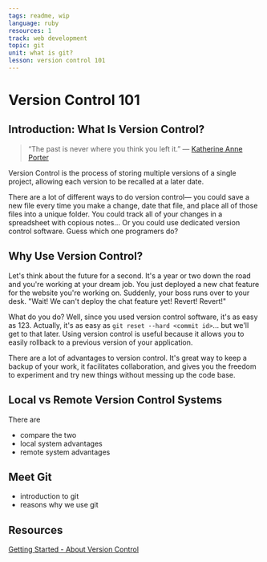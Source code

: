 ```yaml
---
tags: readme, wip
language: ruby
resources: 1
track: web development
topic: git
unit: what is git?
lesson: version control 101
---
```


# Version Control 101

## Introduction: What Is Version Control?

> “The past is never where you think you left it.” — [Katherine Anne Porter](http://en.wikipedia.org/wiki/Katherine_Anne_Porter)

Version Control is the process of storing multiple versions of a single project, allowing each version to be recalled at a later date.

There are a lot of different ways to do version control— you could save a new file every time you make a change, date that file, and place all of those files into a unique folder. You could track all of your changes in a spreadsheet with copious notes... Or you could use dedicated version control software. Guess which one programers do?

## Why Use Version Control?

Let's think about the future for a second. It's a year or two down the road and you're working at your dream job. You just deployed a new chat feature for the website you're working on. Suddenly, your boss runs over to your desk. "Wait! We can't deploy the chat feature yet! Revert! Revert!"

What do you do? Well, since you used version control software, it's as easy as 123. Actually, it's as easy as `git reset --hard <commit id>`... but we'll get to that later. Using version control is useful because it allows you to easily rollback to a previous version of your application.

There are a lot of advantages to version control. It's great way to keep a backup of your work, it facilitates collaboration, and gives you the freedom to experiment and try new things without messing up the code base.

## Local vs Remote Version Control Systems

There are

- compare the two
- local system advantages
- remote system advantages

## Meet Git

- introduction to git
- reasons why we use git

## Resources

[Getting Started - About Version Control](http://git-scm.com/book/en/Getting-Started-About-Version-Control)
